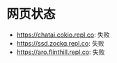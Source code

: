 # 网页状态
- https://chatai.cokio.repl.co: 失败
- https://ssd.zockq.repl.co: 失败
- https://aro.flinthill.repl.co: 失败
